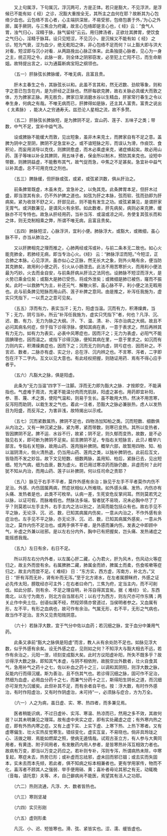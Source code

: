 <!-- { "loadSidebar": true } -->
　　又上句属浮，下句属沉，浮沉两可，方是正体。若只是豁大，不见浮洪，是浮候已不能有如《 经）之诊，况豁大重按全无，其所主之血何在耶？故断其为心包络少血也。云包络不言心者，心主端拱深居，不易受邪，包络包裹于外，’为心之外廓，属手厥阴，与三焦合为府藏，故言心包络即是言心也，《 经》云：”食气人胃，浊气归心，淫精于脉，脉气留经”云云。用归脾汤者，正欲壮其脾胃，使饮食之气归心，淫精于脉耳。设只见短涩，不见沉小，是沉候又不能有如《 经》 之诊。短为气衰，涩为血少，绝无乾阳之体，非心包络不足而何？以上豁大即与洪大对看，短涩即与沉小对看．从两路挽出心脉正体来。此条独提心脉者，见心为一身之主，统正阳之令，此脉一衰，则全体之阴邪窃发，必至犯上亡阳不已，而生命斯姐。故特提出言之，以为通篇断病宝阳之纲领也。

　　（五一）肝脉弦长脾脉缓，不唯无病，且富且贵。

　　肝木主春生之令，其脉弦长以和。此虽不言其和，然无迟数、劲软等象，则和字之意已包含在内，是为肝经之正脉也。然肝每欲克脾，故右关脉必具缓大而敦之体，方为脾家正脉。两无胜负，脾家日渐消磨水谷以生精血，肝家常行春生之令以奉生身，何病之有哉。不唯无病而已，肝脾得如是脉，还主其人富贵。富贵之说出《 太素脉》 ，能决人之穷通寿夭。兹恐沦人星相之流，故不多赘。

　　（五二）肝脉弦长脾脉短，是为脾阴不足，宜山药、莲子、五味子之类；带数，中气不足，宜补中益气汤。

　　设或脾脉不能缓大而敦，见出短象，虽非木来克土，而脾家自有不足之意。盖脾为阴中之至阴，脾阴不足急宜补之。或不谙短脉之形，而误认为滑，作痰饮、食积论，而妄用消导以克伐，则脾阴愈虚，而木必乘虚来克，诸症蜂起矣。故必用山药、莲子等味以补全其脾阴，用五味子者，保金所以制木，预防其来克也。设短中带数，则脾阴益虚，不能敷布其气，故气促而急，中焦之不足甚矣。急宜补中益气以补其虚。总不可用克伐之剂也。

　　（五三）脾脉缓，但肝脉或弦，或紧，或弦紧洪数，俱从肝治之。

　　前条脾胃既虚，木虽未克，宜急补之，以免其克。此条脾胃本足，但肝木过盛，即当泄其有余，仍不外护脾之道也。如弦为肝之本脉，弦而软、弦而劲即为肝病矣。紧为收敛不舒之义，肝部见此，则不能有发生之功。或弦紧兼见，是谓肝家无胃气。或洪数兼见，是谓风火有余邪。如此数者，肝先病矣，病则必来克脾，缓脉亦不可专恃也。故急从肝经用药，当补当泻．或温或凉之间，务使复其弦长而和之体，则无克制相乘之弊，所谓不唯无病，且富且贵矣。

　　（五四）肺脉短涩，心脉浮洪，宜利小便。肺脉浮大，或豁大，或微细，虽心脉不平，亦当从肺治之。

　　又以肝脾相克之理而推之，心肺两经或泻或补，与前二条本无二致也。如心火能克肺金，若肺经无病，即当专治心火。《经》 云：“肺脉浮涩而短。”今短涩，正合肺之本脉。心见浮洪，虽亦似心之正脉，然无长大之象，则外火略有余，便当防其克肺矣，故用利小便之药，引火从小肠泄去。此法不用苦寒折火，而用利小便法最为巧妙。火去而金自安，与前条肝病从肝洽之法同也。设肺脉不短涩而浮大，是火势已乘金位矣；或豁大是肺已受伤，将成外泄矣；或微细是肺已被伤，窿而不振矣。此时一以救肺气为主，补还元气．解散火邪，虽心脉不平，利小便之法无暇用也。此与前条脾见短脉而用山药、莲子补脾之意同。由是推之，补泻任我施为，虚实只凭指下，一以贯之之意可见矣。

　　（五五）浮而有力，表实当汗；无力，阳虚当温。沉而有力，积滞燥粪，当下；无力，阴亏当补。所云“补泻任我施为，虚实只凭指下”者，何也？凡浮、沉、迟、数、有力、无力为脉之大纲。汗、下、温、清、补、泻亦治病之大纲。故且不必问其病名何症，但于指下诊得浮脉，便知其病在表，一意于表求之，然后再辨其有力无力。如有力为表实，必表中风寒症也，因而汗之；无力为表虚，必阳气不能固腆理也，因而温之。或指下诊得沉脉，便知其病在里，一意于里求之。如沉而有力则内实，积滞燥粪症也，因而下之；沉而无力则内虚，阴亏症也．因而补之。不言迟、数者，二脉亦有虚、实之分，总在浮、沉内辨之也。不言寒、泻者，二字即包在汗下二字内。互文以见大意也。有此经权把握，则随证用药．焉有不得心应手者乎。

　　（五六）凡豁大之脉，俱是阳虚。

　　此条为“无力当温”四字下一注脚。浮而无力即为豁大之脉．才按即空，不能满指也。气虚难于周流，充灌不能温分肉而充肌肤，阳虚之甚也。用药即宜补阳，参、菩、蔑、术之类，使阳气温和，则易于生长。虽不敢用大热，然决不用苦寒，反泻阳而助阴，以栽生发之气也。着此一注者，恐豁大之脉必兼肤热，虑人以发热目为阳盛，而反泻之，为害非浅，故特揭出以示戒。

　　（五七）沉而紧数属热，脾阴不足也，四物汤加知柏之类。沉而短数、细数俱从内治之。又有一种沉紧之脉，紧为寒，紧而带数，则寒已变热。其所以变热者，皆因脾阴不足。脾不运．水谷不行，故紧；阴不足，则久郁而变热，故数，是不必独见右关，即可断为脾阴不足矣。前言脾阴不足，专指右关短脉言，此贝J 概举六部言。专指右关短脉，故用山药、莲肉独补脾阴。概举六部，故暂用四物、知、柏以滋阴清火，倘火清热退，仍当用山药、莲肉之类，以独补脾阴也。此前后互文，皆隐而不发之妙旨。故下文见短数、细数两脉，盖用知、柏后，紧脉已去，见出短细。短为气病，细为血衰，数为虚火。若已用过寒凉药而脉仍数，非虚而何？此时犹不知从内治，而用山药、莲子以补脾阴，何以任司命之责耶？

　　（五八）脉见于右手不平者，莫作外感有余治；脉见于左手不平者莫作内伤不足治。外感、内伤固属两病，然症状相似人所难晓。如外感头痛、发热，内伤亦有头痛、发热者是也，此类不可枚举。认病一差，生死安危反掌间耳。然则莫若凭之以脉，以证可假，而脉难假也。然脉法多端，智者犹不易晓，况未必胸中尽了了乎？则莫若以左手主外，右手主内之法以别之，法简而能包括众有也。故右手见不平之脉，无论浮、沉、迟、数，已知其病属内伤矣，一意从内治之，不作外感有余症治也。左手见不平之脉，亦无论浮、沉、迟、数，已知其病属外感矣，一意从外治之，莫作内伤不足治也。或两手俱不平者，是外感而兼内伤，发表之中即顾中气，补虚之外兼以祛邪。是以左右分内外，胸中已有把握矣，岂头痛、发热诸症之能摇惑我哉。

　　（五九）左日有余，右日不足。

　　所以将左右分内外者，以左属心肝二藏，心为君火，肝为风木，伤风动火等症归之，故主外而尝有余。右属脾肺二藏，肺属金而娇，脾属土而柔，伤食咳嗽等症归之，故主内而尝不足。《 难经》 日：“东方实，西方虚，泻南方，补北方。”又日：“肝有泻而无补，肾有补而无泻。”至于北方肾水，在左者属膀眯府，外感之证必先传太阳，膀耽经亦可主外；在右者曰命门，三焦为府，定当主内，而不可削伐。如此分部，则有余、不足之理自明，补泻自得其宜矣。据《 难经》 论，东西南北，以左寸为南方，则北方自当居右尺；以右寸为西方，则左尺亦可作东隅；两关止作中央土位。创语似属不经，然程郊倩亦曾道过，当侯明者参之。又血属有形，左不平，有形之血病也，故可作有余治。气属无形，右不平，无形之气病也，故当作不足治。言外又见贵阳贱阴意。

　　（六十）若脉浮大数，宜于气分中佐以血药；若沉细之脉，宜于血分中兼用气药。

　　此条又承前“豁大之脉俱是阳虚”而言，教人从有余处防不足也。如脉见浮大数，似乎外感有余矣。设无外感之症，见则如之何？不知浮大与豁大相去不远，若作有余治之，元阳一泄，顷刻变成豁大矣。此时方议阳虚补阳，所失不既多乎？故诊得浮大数之脉，即知其气本虚，与阴不相依附，故脱空出外数者，壮火自食其气，急用补气之药十之七，佐以补血之药十之三，以调和其阴阳，则浮大数之脉，反能内行而得沉缓。斯为善治，且不伤其气也。若诊得沉细之脉，固可作不足治，然细为血虚，必用血分药十之七，而兼气分药十之三，斯得阳生阴长之道，而沉细亦可渐充为沉缓矣。此但补其不足，而有余者自平也。按：浮大数，有时作外感治，有时作阳虚治，又有时作阴虚治，未可持”一，必须脉与症合，方为万全。

　　（六一）人之为病，虽日虚、实、寒、热四者，而多兼见焉。

　　医者稍能识病，不过日虚补、实泻、寒温、热凉而已，然用之多不效，其故何居？以其未明兼见之理耳。故有虚中夹实之症，即有实处藏虚之症；有外寒内热之症，即有外热内寒之症。又有上虚下实、上实下虚、上寒下热、上热下寒者。又有虚寒偏生、壮火实热反觉寒生。错综变化，虚实互呈，不易晓也。倘非具玲珑之心、活拨之眼．焉能如燃犀之照，使病无遁情哉。试观古圣立方，有人参与大黄同用者，有黄连、附子同用者，有发散药内用人参者，是皆寒热补泻互相效力者也。故病有万变，即当以万变之药应之。若补则专补，泻则专泻，所谓病热未除，中寒复起，寒症未去，热势已形；或补虚而忘祛邪，虚未回而邪已锢；或去实而失固本，实未去而本先倾，若此者，俱不知病之标本相兼者也。更有学用家传，物而不化，喜泻者不顾其人之强弱．举手便用硝、黄；喜补者毋论其邪之有无，动辄晚（音每，请托意）夫等、术，自己僻病尚不能医，焉望其有活人之功耶。

　　（六二）热则流通，凡浮、大、数者皆热也。

　　（六三）寒则坚凝

　　（六四）实贝形刚

　　（六五）虚则形柔

　　凡沉、小、迟、短皆寒也。滑、弦、紧皆实也。涩、濡、缓皆虚也。

